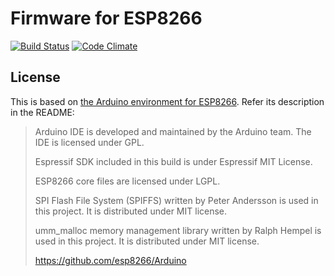 Firmware for ESP8266
======================
[![Build Status](https://travis-ci.org/makestack/esp8266-firmware.svg?branch=master)](https://travis-ci.org/makestack/esp8266-firmware)
[![Code Climate](https://codeclimate.com/github/makestack/esp8266-firmware/badges/gpa.svg)](https://codeclimate.com/github/makestack/esp8266-firmware)

License
-------
This is based on [the Arduino environment for ESP8266](https://github.com/esp8266/Arduino). Refer its
description in the README:

> Arduino IDE is developed and maintained by the Arduino team. The IDE is licensed under GPL.
>
> Espressif SDK included in this build is under Espressif MIT License.
>
> ESP8266 core files are licensed under LGPL.
>
> SPI Flash File System (SPIFFS) written by Peter Andersson is used in this project. It is distributed under MIT license.
>
> umm_malloc memory management library written by Ralph Hempel is used in this project. It is distributed under MIT license.
>
> https://github.com/esp8266/Arduino

